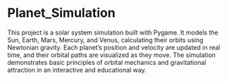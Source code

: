 # Planet_Simulation
This project is a solar system simulation built with Pygame. It models the Sun, Earth, Mars, Mercury, and Venus, calculating their orbits using Newtonian gravity. Each planet’s position and velocity are updated in real time, and their orbital paths are visualized as they move. The simulation demonstrates basic principles of orbital mechanics and gravitational attraction in an interactive and educational way.
